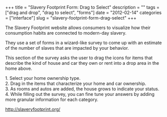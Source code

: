 +++
title = "Slavery Footprint Form: Drag to Select"
description = ""
tags = ["drag and drop", "drag to select", "forms"]
date = "2012-02-14"
categories = ["interface"]
slug = "slavery-footprint-form-drag-select"
+++


<p>The Slavery Footprint website allows consumers to visualize how their consumption habits are connected to modern-day slavery.</p>

<p>They use a set of forms in a wizard-like survey to come up with an estimate of the number of slaves that are impacted by your behavior.</p>

<p>This section of the survey asks the user to drag the icons for items that describe the kind of house and car they own or rent into a drop area in the home above.</p>

<div id="screens-full" class="clear"><div class="caption">1. Select your home ownership type.</div><div class="fullimg clear"><a href="http://media.konigi.com/interface/slaveryfootprint-radios-1.png" class="group" rel="group" title="1. Select your home ownership type."><img src="http://media.konigi.com/interface/slaveryfootprint-radios-1.png" alt="" class="img-responsive"></a></div></div><div id="screens-full" class="clear"><div class="caption">2. Drag in the items that characterize your home and car ownership.</div><div class="fullimg clear"><a href="http://media.konigi.com/interface/slaveryfootprint-radios-2.png" class="group" rel="group" title="2. Drag in the items that characterize your home and car ownership."><img src="http://media.konigi.com/interface/slaveryfootprint-radios-2.png" alt="" class="img-responsive"></a></div></div><div id="screens-full" class="clear"><div class="caption">3. As rooms and autos are added, the house grows to indicate your status.</div><div class="fullimg clear"><a href="http://media.konigi.com/interface/slaveryfootprint-radios-3.png" class="group" rel="group" title="3. As rooms and autos are added, the house grows to indicate your status."><img src="http://media.konigi.com/interface/slaveryfootprint-radios-3.png" alt="" class="img-responsive"></a></div></div><div id="screens-full" class="clear"><div class="caption">4. While filling out the survey, you can fine tune your answers by adding more granular information for each category.</div><div class="fullimg clear"><a href="http://media.konigi.com/interface/slaveryfootprint-radios-4.png" class="group" rel="group" title="4. While filling out the survey, you can fine tune your answers by adding more granular information ..."><img src="http://media.konigi.com/interface/slaveryfootprint-radios-4.png" alt="" class="img-responsive"></a></div></div>        
<p><a href="http://slaveryfootprint.org/">http://slaveryfootprint.org/</a></p>

